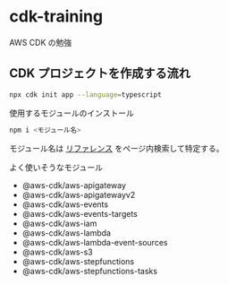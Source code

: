 # cdk-training
AWS CDK の勉強

## CDK プロジェクトを作成する流れ

```bash
npx cdk init app --language=typescript
```

使用するモジュールのインストール

```bash
npm i <モジュール名>
```
 
モジュール名は [リファレンス](https://docs.aws.amazon.com/cdk/api/latest/docs/aws-construct-library.html) をページ内検索して特定する。

よく使いそうなモジュール

- @aws-cdk/aws-apigateway
- @aws-cdk/aws-apigatewayv2
- @aws-cdk/aws-events
- @aws-cdk/aws-events-targets
- @aws-cdk/aws-iam
- @aws-cdk/aws-lambda
- @aws-cdk/aws-lambda-event-sources
- @aws-cdk/aws-s3
- @aws-cdk/aws-stepfunctions
- @aws-cdk/aws-stepfunctions-tasks